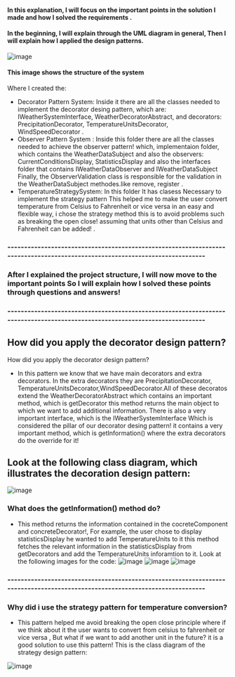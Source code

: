 #### In this explanation, I will focus on the important points in the solution I made and how I solved the requirements .

#### In the beginning, I will explain through the UML diagram in general, Then I will explain how I applied the design patterns.


![image](https://github.com/Muhammad-Qzih/Advance-Software-Assaignmets/assets/116916960/8e56d89a-032d-4a44-a7dc-12a83777068f)
####  This image shows the structure of the system
Where I created the:
- Decorator Pattern System:   Inside it there are all the classes needed to implement the decorator desing pattern, which are: IWeatherSystemInterface, WeatherDecoratorAbstract, and decorators: PrecipitationDecorator, TemperatureUnitsDecorator, WindSpeedDecorator .
- Observer Pattern System : Inside this folder there are all the classes needed to achieve the observer pattern!  which, implementaion folder, which contains the WeatherDataSubject and also the observers: CurrentConditionsDisplay, StatisticsDisplay and also the interfaces folder that contains IWeatherDataObserver and IWeatherDataSubject Finally, the ObserverValidation class is responsible for the validation in the WeatherDataSubject methodes.like remove, register .   
- TemperatureStrategySystem:  In this folder
It has clasess
Necessary to implement the strategy pattern
This helped me to make the user convert temperature from Celsius to Fahrenheit or vice versa in an easy and flexible way, i chose the strategy method this is to avoid problems such as breaking the open close! assuming that units other than Celsius and Fahrenheit can be added! . 

### ----------------------------------------------------------------------------------------------------------------------------
### After I explained the project structure, I will now move to the important points So I will explain how I solved these points through questions and answers!
### ----------------------------------------------------------------------------------------------------------------------------

## How did you apply the decorator design pattern?
How did you apply the decorator design pattern?
-  In this pattern we know that we have main decorators and extra decorators. In the extra decorators they are PrecipitationDecorator, TemperatureUnitsDecorator,WindSpeedDecorator.All of these decoratos extend the WeatherDecoratorAbstract which contains an important method, which is getDecorator this method returns the main object to which we want to add additional information. There is also a very important interface, which is the IWeatherSystemInterface Which is considered the pillar of our decorator desing pattern! it contains a very important method, which is getInformation() where the extra decorators do the override for it!
## Look at the following class diagram, which illustrates the decoration design pattern:
![image](https://github.com/Muhammad-Qzih/Advance-Software-Assaignmets/assets/116916960/615fa82c-3797-4e02-96cb-663a90d1d88f)

### What does the getInformation() method do?
- This method returns the information contained in the cocreteComponent and concreteDecorator!, For example, the user chose to display statisticsDisplay he wanted to add TemperatureUnits to it this method fetches the relevant information in the statisticsDisplay from getDecorators and add the TemperatureUnits inforamtion to it.
Look at the following images for the code:
![image](https://github.com/Muhammad-Qzih/Advance-Software-Assaignmets/assets/116916960/16b377f1-2d79-436c-a123-89e3d9cb1a9e)
![image](https://github.com/Muhammad-Qzih/Advance-Software-Assaignmets/assets/116916960/c3adc187-fc07-4ca5-a9aa-9af599993a94)
![image](https://github.com/Muhammad-Qzih/Advance-Software-Assaignmets/assets/116916960/dccd28be-1ee2-4c07-a35e-a4369f2e8ace)
### ----------------------------------------------------------------------------------------------------------------------------

### Why did i use the strategy pattern for temperature conversion?
- This pattern helped me avoid breaking the open close principle where if we think about it the user wants to convert from celsius to fahrenheit or vice versa , But what if we want to add another unit in the future? it is a good solution to use this pattern! This is the class diagram of the strategy design pattern:
  
![image](https://github.com/Muhammad-Qzih/Advance-Software-Assaignmets/assets/116916960/04450341-53b3-4bea-819c-1b9ac453057a)


